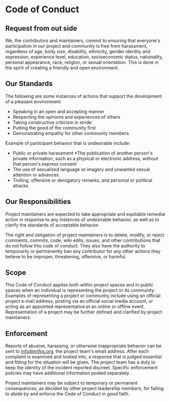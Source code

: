 # Code of Conduct

## Request from out side

We, the contributors and maintainers, commit to ensuring that everyone's participation in our project and community is free from harassment, regardless of age, body size, disability, ethnicity, gender identity and expression, experience level, education, socioeconomic status, nationality, personal appearance, race, religion, or sexual orientation. This is done in the spirit of creating a friendly and open environment.

## Our Standards

The following are some instances of actions that support the development of a pleasant environment:

* Speaking in an open and accepting manner 
* Respecting the opinions and experiences of others 
* Taking constructive criticism in stride
* Putting the good of the community first 
* Demonstrating empathy for other community members

Example of participant behavior that is undesirable include:

* Public or private harassment 
*The publication of another person's private information, such as a physical or electronic address, without that person's express consent 
* The use of sexualized language or imagery and unwanted sexual attention or advances 
* Trolling, offensive or derogatory remarks, and personal or political attacks 

## Our Responsibilities

Project maintainers are expected to take appropriate and equitable remedial action in response to any instances of undesirable behavior, as well as to clarify the standards of acceptable behavior.

The right and obligation of project maintainers is to delete, modify, or reject comments, commits, code, wiki edits, issues, and other contributions that do not follow this code of conduct. They also have the authority to temporarily or permanently ban any contributor for any other actions they believe to be improper, threatening, offensive, or harmful.


## Scope

This Code of Conduct applies both within project spaces and in public spaces when an individual is representing the project or its community. Examples of representing a project or community include using an official project e-mail address, posting via an official social media account, or acting as an appointed representative at an online or offline event. Representation of a project may be further defined and clarified by project maintainers.

## Enforcement

Reports of abusive, harassing, or otherwise inappropriate behavior can be sent to info@mifos.org, the project team's email address. After each complaint is examined and looked into, a response that is judged essential and fitting for the situation will be given. The project team has a duty to keep the identity of the incident reported discreet. Specific enforcement policies may have additional information posted separately.

Project maintainers may be subject to temporary or permanent consequences, as decided by other project leadership members, for failing to abide by and enforce the Code of Conduct in good faith.


